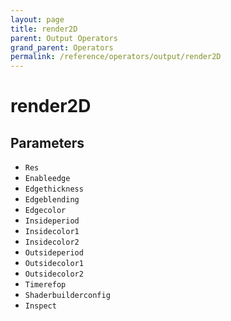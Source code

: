 ```yaml
---
layout: page
title: render2D
parent: Output Operators
grand_parent: Operators
permalink: /reference/operators/output/render2D
---
```


# render2D

## Parameters

* `Res`
* `Enableedge`
* `Edgethickness`
* `Edgeblending`
* `Edgecolor`
* `Insideperiod`
* `Insidecolor1`
* `Insidecolor2`
* `Outsideperiod`
* `Outsidecolor1`
* `Outsidecolor2`
* `Timerefop`
* `Shaderbuilderconfig`
* `Inspect`
